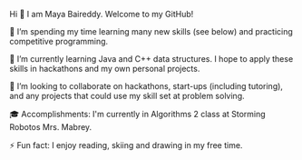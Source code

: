 Hi 👋 I am Maya Baireddy. Welcome to my GitHub!

🔭 I’m spending my time learning many new skills (see below) and practicing competitive programming. 

🌱 I’m currently learning Java and C++ data structures. I hope to apply these skills in hackathons and my own personal projects.

👯 I’m looking to collaborate on hackathons, start-ups (including tutoring), and any projects that could use my skill set at problem solving.

🎓 Accomplishments: I'm currently in Algorithms 2 class at Storming Robotos Mrs. Mabrey.

⚡ Fun fact: I enjoy reading, skiing and drawing in my free time.

<!---
mbaireddy/mbaireddy is a ✨ special ✨ repository because its `README.md` (this file) appears on your GitHub profile.
You can click the Preview link to take a look at your changes...
--->
